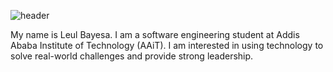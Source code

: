![header](https://capsule-render.vercel.app/api?type=wave&color=auto&height=300&section=header&text=capsule%20render&fontSize=90)

My name is Leul Bayesa. I am a software engineering student at Addis Ababa Institute of Technology (AAiT). I am interested in using technology to solve real-world challenges and provide strong leadership.



